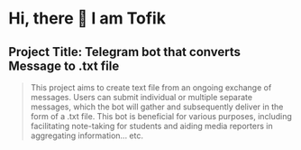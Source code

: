 # Hi, there 🙌 I am Tofik 

## Project Title: Telegram bot that converts Message to .txt file
> This project aims to create text file from an ongoing exchange of messages. Users can submit individual or multiple separate messages, which the bot will gather and subsequently deliver in the form of a .txt file. This bot is beneficial for various purposes, including facilitating note-taking for students and aiding media reporters in aggregating information... etc.

